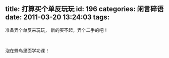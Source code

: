 title: 打算买个单反玩玩
id: 196
categories: 闲言碎语
date: 2011-03-20 13:24:03
tags:
---

准备弄个单反来玩玩， 新的买不起，弄个二手的吧！

</br>

泡在蜂鸟里面学功课！
